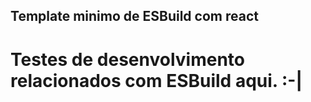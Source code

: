## Template minimo de ESBuild com react

# Testes de desenvolvimento relacionados com ESBuild aqui. :-|
